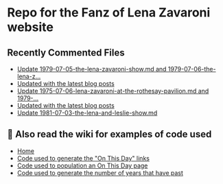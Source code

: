 # Repo for the Fanz of Lena Zavaroni website

## Recently Commented Files
<!-- BLOG-POST-LIST:START -->
- [Update 1979-07-05-the-lena-zavaroni-show.md and 1979-07-06-the-lena-z…](https://github.com/FanzOfLenaZavaroni/fanzoflenazavaroni.github.io/commit/2972c7c0ca88b3e60f26c7bfefeb30c17b8620d5)
- [Updated with the latest blog posts](https://github.com/FanzOfLenaZavaroni/fanzoflenazavaroni.github.io/commit/4629f363b4f6541145372861b02a9e362705f809)
- [Update 1975-07-06-lena-zavaroni-at-the-rothesay-pavilion.md and 1979-…](https://github.com/FanzOfLenaZavaroni/fanzoflenazavaroni.github.io/commit/b60aea07acf26675f7721e59b376fe22734d0bf5)
- [Updated with the latest blog posts](https://github.com/FanzOfLenaZavaroni/fanzoflenazavaroni.github.io/commit/bc0374ae4a0f6c1fdf6d4bd3dd4b25deca6021ad)
- [Update 1981-07-03-the-lena-and-leslie-show.md](https://github.com/FanzOfLenaZavaroni/fanzoflenazavaroni.github.io/commit/c749ebc8ca4fc635be8da8c714d4c5258ebe90bf)
<!-- BLOG-POST-LIST:END -->

## :notebook: Also read the wiki for examples of code used
* [Home](https://github.com/FanzOfLenaZavaroni/fanzoflenazavaroni.github.io/wiki)
* [Code used to generate the "On This Day" links](https://github.com/FanzOfLenaZavaroni/fanzoflenazavaroni.github.io/wiki/On-This-Day-Code)
* [Code used to population an On This Day page](https://github.com/FanzOfLenaZavaroni/fanzoflenazavaroni.github.io/wiki/Code-used-to-population-an-On-This-Day-page)
* [Code used to generate the number of years that have past](https://github.com/FanzOfLenaZavaroni/fanzoflenazavaroni.github.io/wiki/Number-of-years-gone-by-code)
